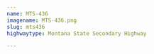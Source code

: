 ```yaml
---
name: MTS-436
imagename: MTS-436.png
slug: mts436
highwaytype: Montana State Secondary Highway

---
```

